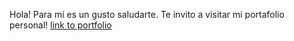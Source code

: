 Hola! Para mí es un gusto saludarte. Te invito a visitar mi portafolio personal! [link to portfolio](https://jsbm.netlify.app/)
